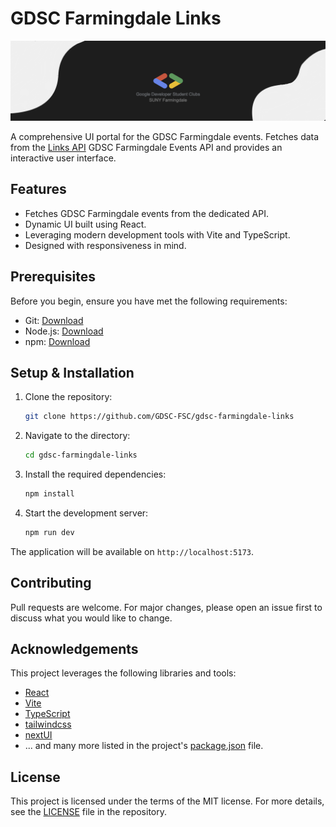 # GDSC Farmingdale Links

![This is a test](.github/assets/img.png)

A comprehensive UI portal for the GDSC Farmingdale events. Fetches data from the [Links API](https://github.com/GDSC-FSC/gdsc-farmingdale-links-api) GDSC Farmingdale Events API</a> and provides an interactive user interface.

## Features

- Fetches GDSC Farmingdale events from the dedicated API.
- Dynamic UI built using React.
- Leveraging modern development tools with Vite and TypeScript.
- Designed with responsiveness in mind.

## Prerequisites

Before you begin, ensure you have met the following requirements:

- Git: [Download](https://git-scm.com/downloads)
- Node.js: [Download](https://nodejs.org/)
- npm: [Download](https://www.npmjs.com/)

## Setup & Installation

1. Clone the repository:

    ```bash
    git clone https://github.com/GDSC-FSC/gdsc-farmingdale-links
    ```

2. Navigate to the directory:

    ```bash
    cd gdsc-farmingdale-links
   ```

3. Install the required dependencies:

    ```bash
    npm install
    ```

4. Start the development server:

    ```bash
    npm run dev
    ```

The application will be available on `http://localhost:5173`.

## Contributing

Pull requests are welcome. For major changes, please open an issue first to discuss what you would like to change.

## Acknowledgements

This project leverages the following libraries and tools:

- [React](https://reactjs.org/)
- [Vite](https://vitejs.dev/)
- [TypeScript](https://www.typescriptlang.org/)
- [tailwindcss](https://tailwindcss.com/)
- [nextUI](https://nextui.org/)
- ... and many more listed in the project's [package.json](package.json) file.

## License

This project is licensed under the terms of the MIT license. For more details, see the [LICENSE](LICENSE) file in the repository.
